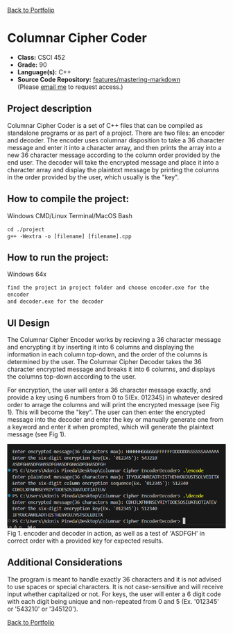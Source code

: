 [Back to Portfolio](./)

Columnar Cipher Coder
===============

-   **Class:** CSCI 452
-   **Grade:** 90
-   **Language(s):** C++
-   **Source Code Repository:** [features/mastering-markdown](https://guides.github.com/features/mastering-markdown/)  
    (Please [email me](mailto:example@csustudent.net?subject=GitHub%20Access) to request access.)

## Project description

Columnar Cipher Coder is a set of C++ files that can be compiled as standalone programs or as part of a project. There are two files: an encoder and decoder.
The encoder uses columnar disposition to take a 36 character message and enter it into a character array, 
and then prints the array into a new 36 character message according to the column order provided by 
the end user. The decoder will take the encrypted message and place it into a character array and
display the plaintext message by printing the columns in the order provided by the user, which
usually is the "key".

## How to compile the project:

Windows CMD/Linux Terminal/MacOS Bash
```
cd ./project
g++ -Wextra -o [filename] [filename].cpp
```

## How to run the project:
Windows 64x
```
find the project in project folder and choose encoder.exe for the encoder
and decoder.exe for the decoder
```

## UI Design

The Columnar Cipher Encoder works by recieving a 36 character message and encrypting it by inserting it into 6 columns 
and displaying the information in each column top-down, and the order of the columns is determined by the user.
The Columnar Cipher Decoder takes the 36 character encrypted message and breaks it into 6 columns, and displays the columns top-down according to the user. 

For encryption, the user will enter a 36 character message exactly, and provide a key using 6 numbers from 0 to 5(Ex. 012345) in whatever desired order to arrage the columns and will print the encrypted message (see Fig 1). This will become the "key". The user can then enter the encrypted message into the decoder and enter the key or manually generate one from a keyword and enter it when prompted, which will generate the plaintext message (see Fig 1). 

![screenshot](images/columnar_cipher_ss.png)  
Fig 1. encoder and decoder in action, as well as a test of 'ASDFGH' in correct order 
with a provided key for expected results.

## Additional Considerations

The program is meant to handle exactly 36 characters and it is not advised to use spaces or special characters. It is not case-sensitive
and will receive input whether capitalized or not. For keys, the user will enter a 6 digit code with each digit being unique and non-repeated
from 0 and 5 (Ex. '012345' or '543210' or '345120'). 

[Back to Portfolio](./)
